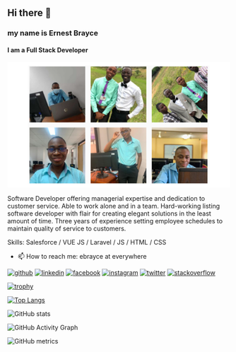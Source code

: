## Hi there 👋
### my name is Ernest Brayce
#### I am a Full Stack Developer
![I am Full Stack Developer](https://raw.githubusercontent.com/ebrayce/ebrayce/main/img/banner.png)

Software Developer offering managerial expertise and dedication to customer service. Able to work alone and in a team. Hard-working listing software developer with flair for creating elegant solutions in the least amount of time. Three years of experience setting employee schedules to maintain quality of service to customers.

Skills: Salesforce / VUE JS / Laravel / JS / HTML / CSS

- 📫 How to reach me: ebrayce at everywhere


[<img src='https://cdn.jsdelivr.net/npm/simple-icons@3.0.1/icons/github.svg' alt='github' height='40'>](https://github.com/ebrayce)  [<img src='https://cdn.jsdelivr.net/npm/simple-icons@3.0.1/icons/linkedin.svg' alt='linkedin' height='40'>](https://www.linkedin.com/in/ebrayce/)  [<img src='https://cdn.jsdelivr.net/npm/simple-icons@3.0.1/icons/facebook.svg' alt='facebook' height='40'>](https://www.facebook.com/brayce.ernest)  [<img src='https://cdn.jsdelivr.net/npm/simple-icons@3.0.1/icons/instagram.svg' alt='instagram' height='40'>](https://www.instagram.com/kofibrayce/)  [<img src='https://cdn.jsdelivr.net/npm/simple-icons@3.0.1/icons/twitter.svg' alt='twitter' height='40'>](https://twitter.com/ebrayce)  [<img src='https://cdn.jsdelivr.net/npm/simple-icons@3.0.1/icons/stackoverflow.svg' alt='stackoverflow' height='40'>](https://stackoverflow.com/users/9712543)

[![trophy](https://github-profile-trophy.vercel.app/?username=ebrayce)](https://github.com/ryo-ma/github-profile-trophy)

[![Top Langs](https://github-readme-stats.vercel.app/api/top-langs/?username=ebrayce)](https://github.com/anuraghazra/github-readme-stats)

![GitHub stats](https://github-readme-stats.vercel.app/api?username=ebrayce&show_icons=true)


![GitHub Activity Graph](https://activity-graph.herokuapp.com/graph?username=ebrayce)

![GitHub metrics](https://metrics.lecoq.io/ebrayce)

